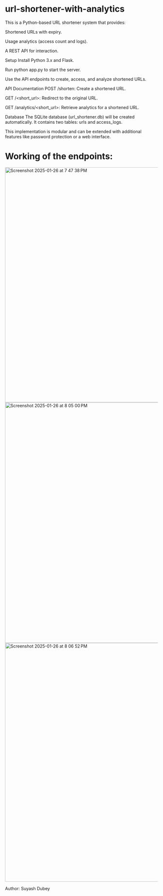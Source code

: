# url-shortener-with-analytics

This is a Python-based URL shortener system that provides:

Shortened URLs with expiry.

Usage analytics (access count and logs).

A REST API for interaction.

Setup
Install Python 3.x and Flask.

Run python app.py to start the server.

Use the API endpoints to create, access, and analyze shortened URLs.

API Documentation
POST /shorten: Create a shortened URL.

GET /<short_url>: Redirect to the original URL.

GET /analytics/<short_url>: Retrieve analytics for a shortened URL.

Database
The SQLite database (url_shortener.db) will be created automatically. It contains two tables: urls and access_logs.

This implementation is modular and can be extended with additional features like password protection or a web interface.

# Working of the endpoints:

<img width="772" alt="Screenshot 2025-01-26 at 7 47 38 PM" src="https://github.com/user-attachments/assets/30d583ec-1c41-4b65-a6d1-cd3630e9e3a4" />

<img width="790" alt="Screenshot 2025-01-26 at 8 05 00 PM" src="https://github.com/user-attachments/assets/7710ed18-546f-44de-a630-69bd23ed56d9" />

<img width="784" alt="Screenshot 2025-01-26 at 8 06 52 PM" src="https://github.com/user-attachments/assets/8b741bef-f9c9-41d4-9d14-341c62f15263" />

Author: Suyash Dubey


